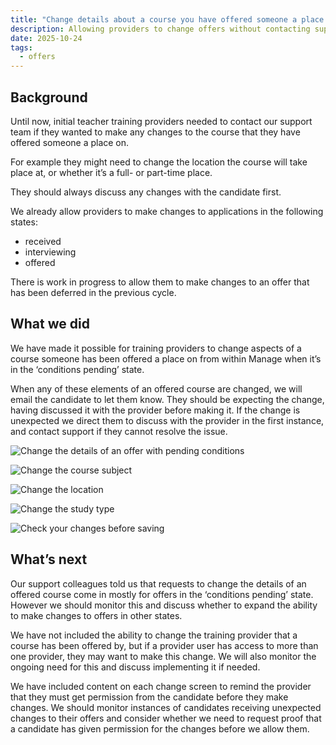 ```yaml
---
title: "Change details about a course you have offered someone a place on "
description: Allowing providers to change offers without contacting support.
date: 2025-10-24
tags:
  - offers
---
```


## Background

Until now, initial teacher training providers needed to contact our support team if they wanted to make any changes to the course that they have offered someone a place on.

For example they might need to change the location the course will take place at, or whether it’s a full- or part-time place.

They should always discuss any changes with the candidate first.

We already allow providers to make changes to applications in the following states:

* received
* interviewing
* offered

There is work in progress to allow them to make changes to an offer that has been deferred in the previous cycle.

## What we did

We have made it possible for training providers to change aspects of a course someone has been offered a place on from within Manage when it’s in the ‘conditions pending’ state.

When any of these elements of an offered course are changed, we will email the candidate to let them know. They should be expecting the change, having discussed it with the provider before making it. If the change is unexpected we direct them to discuss with the provider in the first instance, and contact support if they cannot resolve the issue.

![Change the details of an offer with pending conditions](change-offer-screen.png)

![Change the course subject](change-course-screen.png)

![Change the location](change-location-screen.png)

![Change the study type](change-study-type-screen.png)

![Check your changes before saving](check-your-answers-screen.png)

## What’s next

Our support colleagues told us that requests to change the details of an offered course come in mostly for offers in the ‘conditions pending’ state. However we should monitor this and discuss whether to expand the ability to make changes to offers in other states.

We have not included the ability to change the training provider that a course has been offered by, but if a provider user has access to more than one provider, they may want to make this change. We will also monitor the ongoing need for this and discuss implementing it if needed.

We have included content on each change screen to remind the provider that they must get permission from the candidate before they make changes. We should monitor instances of candidates receiving unexpected changes to their offers and consider whether we need to request proof that a candidate has given permission for the changes before we allow them.
